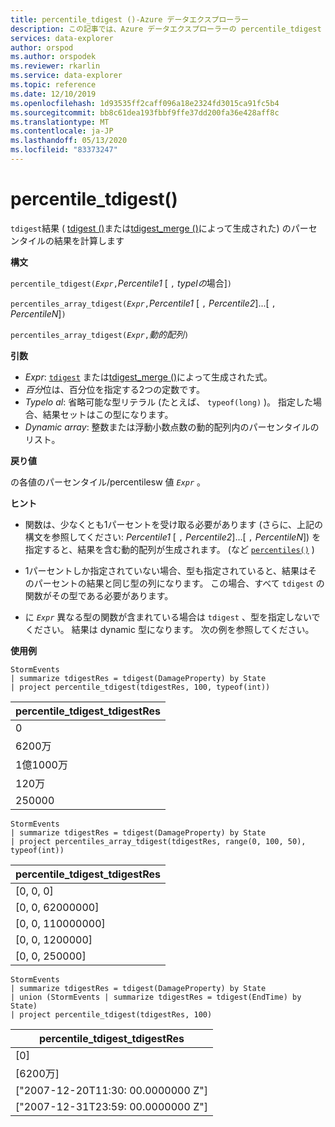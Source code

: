 ```yaml
---
title: percentile_tdigest ()-Azure データエクスプローラー
description: この記事では、Azure データエクスプローラーの percentile_tdigest () について説明します。
services: data-explorer
author: orspod
ms.author: orspodek
ms.reviewer: rkarlin
ms.service: data-explorer
ms.topic: reference
ms.date: 12/10/2019
ms.openlocfilehash: 1d93535ff2caff096a18e2324fd3015ca91fc5b4
ms.sourcegitcommit: bb8c61dea193fbbf9ffe37dd200fa36e428aff8c
ms.translationtype: MT
ms.contentlocale: ja-JP
ms.lasthandoff: 05/13/2020
ms.locfileid: "83373247"
---
```

# <a name="percentile_tdigest"></a>percentile_tdigest()

`tdigest`結果 ( [tdigest ()](tdigest-aggfunction.md)または[tdigest_merge ()](tdigest-merge-aggfunction.md)によって生成された) のパーセンタイルの結果を計算します

**構文**

`percentile_tdigest(`*`Expr`*`,`*Percentile1* [ `,` *typelの*場合]`)`

`percentiles_array_tdigest(`*`Expr`*`,`*Percentile1* [ `,` *Percentile2*]...[ `,` *PercentileN*]`)`

`percentiles_array_tdigest(`*`Expr`*`,`*動的配列*`)`

**引数**

* *Expr*: [`tdigest`](tdigest-aggfunction.md) または[tdigest_merge ()](tdigest-merge-aggfunction.md)によって生成された式。
* *百分*位は、百分位を指定する2つの定数です。
* *Typelo al*: 省略可能な型リテラル (たとえば、 `typeof(long)` )。 指定した場合、結果セットはこの型になります。 
* *Dynamic array*: 整数または浮動小数点数の動的配列内のパーセンタイルのリスト。

**戻り値**

の各値のパーセンタイル/percentilesw 値 *`Expr`* 。

**ヒント**

* 関数は、少なくとも1パーセントを受け取る必要があります (さらに、上記の構文を参照してください: *Percentile1* [ `,` *Percentile2*]...[ `,` *PercentileN*]) を指定すると、結果を含む動的配列が生成されます。 (など [`percentiles()`](percentiles-aggfunction.md) )
  
* 1パーセントしか指定されていない場合、型も指定されていると、結果はそのパーセントの結果と同じ型の列になります。 この場合、すべて `tdigest` の関数がその型である必要があります。

* に *`Expr`* 異なる型の関数が含まれている場合は `tdigest` 、型を指定しないでください。 結果は dynamic 型になります。 次の例を参照してください。

**使用例**

<!-- csl: https://help.kusto.windows.net:443/Samples -->
```kusto
StormEvents
| summarize tdigestRes = tdigest(DamageProperty) by State
| project percentile_tdigest(tdigestRes, 100, typeof(int))
```

|percentile_tdigest_tdigestRes|
|---|
|0|
|6200万|
|1億1000万|
|120万|
|250000|

<!-- csl: https://help.kusto.windows.net:443/Samples -->
```kusto
StormEvents
| summarize tdigestRes = tdigest(DamageProperty) by State
| project percentiles_array_tdigest(tdigestRes, range(0, 100, 50), typeof(int))
```

|percentile_tdigest_tdigestRes|
|---|
|[0, 0, 0]|
|[0, 0, 62000000]|
|[0, 0, 110000000]|
|[0, 0, 1200000]|
|[0, 0, 250000]|

<!-- csl: https://help.kusto.windows.net:443/Samples -->
```kusto
StormEvents
| summarize tdigestRes = tdigest(DamageProperty) by State
| union (StormEvents | summarize tdigestRes = tdigest(EndTime) by State)
| project percentile_tdigest(tdigestRes, 100)
```

|percentile_tdigest_tdigestRes|
|---|
|[0]|
|[6200万]|
|["2007-12-20T11:30: 00.0000000 Z"]|
|["2007-12-31T23:59: 00.0000000 Z"]|
